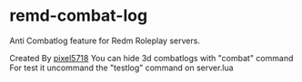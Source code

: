 # remd-combat-log
Anti Combatlog feature for Redm Roleplay servers.

Created By [pixel5718](https://github.com/pixel5718/)
You can hide 3d combatlogs with "combat" command
For test it uncommand the "testlog" command on server.lua
